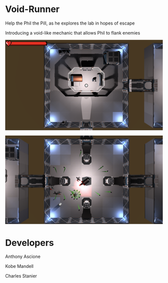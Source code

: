 # Void-Runner
Help the Phil the Pill, as he explores the lab in hopes of escape

Introducing a void-like mechanic that allows Phil to flank enemies

![](Images/Pic1.png)

![](Images/Pic2.png)

# Developers
Anthony Ascione

Kobe Mandell

Charles Stanier
